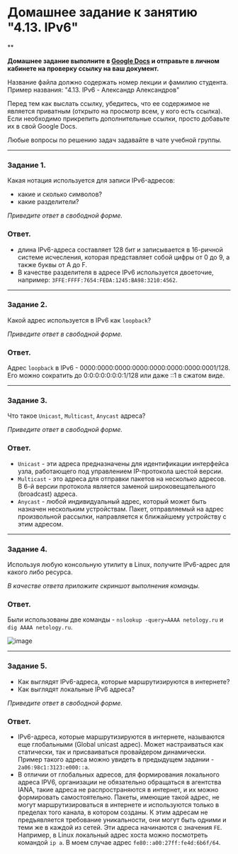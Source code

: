 # Домашнее задание к занятию "4.13. IPv6"

**

**Домашнее задание выполните в [Google Docs](https://docs.google.com/) и отправьте в личном кабинете на проверку ссылку на ваш документ.** 

Название файла должно содержать номер лекции и фамилию студента. Пример названия: "4.13. IPv6 - Александр Александров"

Перед тем как выслать ссылку, убедитесь, что ее содержимое не является приватным (открыто на просмотр всем, у кого есть ссылка). Если необходимо прикрепить дополнительные ссылки, просто добавьте их в свой Google Docs.

Любые вопросы по решению задач задавайте в чате учебной группы.

---

### Задание 1. 

Какая нотация используется для записи IPv6-адресов:

 - какие и сколько символов?
 - какие разделители?

*Приведите ответ в свободной форме.*

### Ответ. 
- длина IPv6-адреса составляет 128 бит и записывается в 16-ричной системе исчесления, которая представляет собой цифры от 0 до 9, а также буквы от A до F.
- В качестве разделителя в адресе IPv6 используется двоеточие, например: `3FFE:FFFF:7654:FEDA:1245:BA98:3210:4562`.

---

### Задание 2. 

Какой адрес используется в IPv6 как `loopback`?

*Приведите ответ в свободной форме.*

### Ответ. 

Адрес `loopback` в IPv6 - 0000:0000:0000:0000:0000:0000:0000:0001/128. Его можно сократить до 0:0:0:0:0:0:0:1/128 или даже ::1 в сжатом виде.

---

### Задание 3. 

Что такое `Unicast`, `Multicast`, `Anycast` адреса?

*Приведите ответ в свободной форме.*

### Ответ. 

- `Unicast` - эти адреса предназначены для идентификации интерфейса узла, работающего под управлением IP-протокола шестой версии.
- `Multicast` - это адреса для отправки пакетов на несколько адресов. В 6-й версии протокола является заменой широковещательного (broadcast) адреса.
- `Anycast` - любой индивидуальный адрес, который может быть назначен нескольким устройствам. Пакет, отправляемый на адрес произвольной рассылки, направляется к ближайшему устройству с этим адресом.


---

### Задание 4. 

Используя любую консольную утилиту в Linux, получите IPv6-адрес для какого либо ресурса.

*В качестве ответа приложите скриншот выполнения команды.*

### Ответ. 

Были использованы две команды - `nslookup -query=AAAA netology.ru` и `dig AAAA netology.ru`.

![image](https://user-images.githubusercontent.com/121082757/229482902-a1bc1743-ee67-4832-98f1-9823732cd138.png)


---

### Задание 5. 

 - Как выглядят IPv6-адреса, которые маршрутизируются в интернете?
 - Как выглядят локальные IPv6 адреса?

*Приведите ответ в свободной форме.*

### Ответ. 

- IPv6-адреса, которые маршрутизируются в интернете, называются еще глобальными (Global unicast адрес).  Может настраиваться как статически, так и присваиваться провайдером динамически. Пример такого адреса можно увидеть в предыдущем задании - `2a06:98c1:3123:e000::a`.
- В отличии от глобальных адресов, для формирования локального адреса IPV6, организации не обязательно обращаться в агентства IANA, 
такие адреса не распространяются в интернет, и их можно формировать самостоятельно. 
Пакеты, имеющие такой адрес, не могут маршрутизироваться в интернете и используются только в пределах того канала, в котором созданы. К этим адресам не предъявляется требование уникальности, они могут быть одними и теми же в каждой из сетей. Эти адреса начинаются с значения `FE`. Например, в Linux локальный адрес хоста можно посмотреть командой `ip a`. В моем случае адрес `fe80::a00:27ff:fe4d:6b6f/64`.

